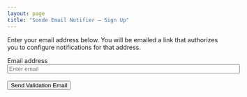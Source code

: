```yaml
---
layout: page
title: "Sonde Email Notifier — Sign Up"
---
```


Enter your email address below. You will be emailed a link that
authorizes you to configure notifications for that address.

<div class="form-group">
  <form onsubmit="return send_email()">
    <label style="margin-top: 30px" for="email_input_box" required="required">Email address</label>
    <input type="email" name="email" required class="form-control" id="email_input_box" aria-describedby="emailHelp" placeholder="Enter email" style="width: 40em" autocomplete="email">
    <div id="form_result" style="visibility: hidden">Form not submitted</div>
    <button type="submit" id="submit_button" class="ladda-button" data-style="slide-right">Send Validation Email</button>
  </form>
</div>

<script>
    function send_email() {
        let button = $('#submit_button');
        var l = Ladda.create(button[0]);
        l.start();
        var email = $('#email_input_box').val();
        $.ajax({
            method: "POST",
            url: "https://api.sondesearch.lectrobox.com/api/v2/send_validation_email",
	    data: {
		'email': email,
		'url': window.location.href,
	    },
            success: function() {
                l.stop();
                button.css("visibility", "hidden");
                $('#form_result').text('Success! Check your email for a link.');
                $('#form_result').css("visibility", "visible");
            },
            error: function() {
                l.stop();
                button.css("visibility", "hidden");
                $('#form_result').text("We're sorry -- there was an error trying to sign up. Please try again later.")
                $('#form_result').css("visibility", "visible");
            }
        });

        // return false to prevent form from navigating away to a new page
        return false;
    }

</script>
